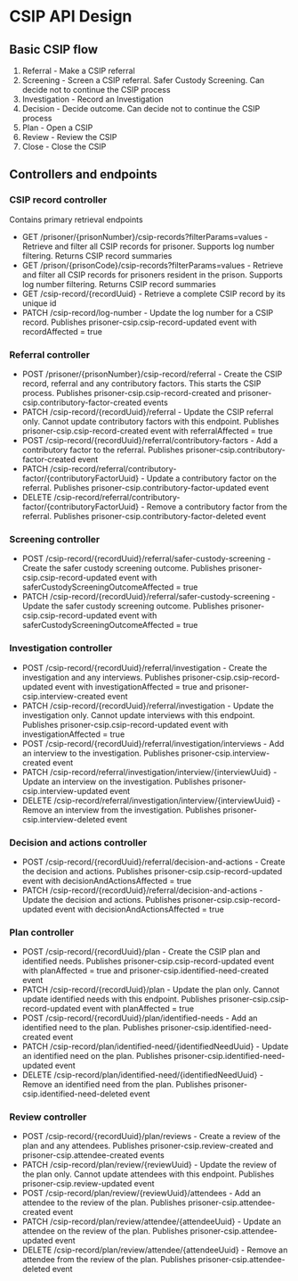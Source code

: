# CSIP API Design

## Basic CSIP flow

1) Referral - Make a CSIP referral
2) Screening - Screen a CSIP referral. Safer Custody Screening. Can decide not to continue the CSIP process
3) Investigation - Record an Investigation
4) Decision - Decide outcome. Can decide not to continue the CSIP process
5) Plan - Open a CSIP
6) Review - Review the CSIP
7) Close - Close the CSIP

## Controllers and endpoints

### CSIP record controller

Contains primary retrieval endpoints

- GET /prisoner/{prisonNumber}/csip-records?filterParams=values - Retrieve and filter all CSIP records for prisoner. Supports log number filtering. Returns CSIP record summaries
- GET /prison/{prisonCode}/csip-records?filterParams=values - Retrieve and filter all CSIP records for prisoners resident in the prison. Supports log number filtering. Returns CSIP record summaries
- GET /csip-record/{recordUuid} - Retrieve a complete CSIP record by its unique id
- PATCH /csip-record/log-number - Update the log number for a CSIP record. Publishes prisoner-csip.csip-record-updated event with recordAffected = true

### Referral controller
- POST /prisoner/{prisonNumber}/csip-record/referral - Create the CSIP record, referral and any contributory factors. This starts the CSIP process. Publishes prisoner-csip.csip-record-created and prisoner-csip.contributory-factor-created events
- PATCH /csip-record/{recordUuid}/referral - Update the CSIP referral only. Cannot update contributory factors with this endpoint. Publishes prisoner-csip.csip-record-created event with referralAffected = true
- POST /csip-record/{recordUuid}/referral/contributory-factors - Add a contributory factor to the referral. Publishes prisoner-csip.contributory-factor-created event
- PATCH /csip-record/referral/contributory-factor/{contributoryFactorUuid} - Update a contributory factor on the referral. Publishes prisoner-csip.contributory-factor-updated event
- DELETE /csip-record/referral/contributory-factor/{contributoryFactorUuid} - Remove a contributory factor from the referral. Publishes prisoner-csip.contributory-factor-deleted event

### Screening controller
- POST /csip-record/{recordUuid}/referral/safer-custody-screening - Create the safer custody screening outcome. Publishes prisoner-csip.csip-record-updated event with saferCustodyScreeningOutcomeAffected = true
- PATCH /csip-record/{recordUuid}/referral/safer-custody-screening - Update the safer custody screening outcome. Publishes prisoner-csip.csip-record-updated event with saferCustodyScreeningOutcomeAffected = true

### Investigation controller
- POST /csip-record/{recordUuid}/referral/investigation - Create the investigation and any interviews. Publishes prisoner-csip.csip-record-updated event with investigationAffected = true and prisoner-csip.interview-created event
- PATCH /csip-record/{recordUuid}/referral/investigation - Update the investigation only. Cannot update interviews with this endpoint. Publishes prisoner-csip.csip-record-updated event with investigationAffected = true
- POST /csip-record/{recordUuid}/referral/investigation/interviews - Add an interview to the investigation. Publishes prisoner-csip.interview-created event
- PATCH /csip-record/referral/investigation/interview/{interviewUuid} - Update an interview on the investigation. Publishes prisoner-csip.interview-updated event
- DELETE /csip-record/referral/investigation/interview/{interviewUuid} - Remove an interview from the investigation. Publishes prisoner-csip.interview-deleted event

### Decision and actions controller
- POST /csip-record/{recordUuid}/referral/decision-and-actions - Create the decision and actions. Publishes prisoner-csip.csip-record-updated event with decisionAndActionsAffected = true
- PATCH /csip-record/{recordUuid}/referral/decision-and-actions - Update the decision and actions. Publishes prisoner-csip.csip-record-updated event with decisionAndActionsAffected = true

### Plan controller
- POST /csip-record/{recordUuid}/plan - Create the CSIP plan and identified needs. Publishes prisoner-csip.csip-record-updated event with planAffected = true and prisoner-csip.identified-need-created event
- PATCH /csip-record/{recordUuid}/plan - Update the plan only. Cannot update identified needs with this endpoint. Publishes prisoner-csip.csip-record-updated event with planAffected = true
- POST /csip-record/{recordUuid}/plan/identified-needs - Add an identified need to the plan. Publishes prisoner-csip.identified-need-created event
- PATCH /csip-record/plan/identified-need/{identifiedNeedUuid} - Update an identified need on the plan. Publishes prisoner-csip.identified-need-updated event
- DELETE /csip-record/plan/identified-need/{identifiedNeedUuid} - Remove an identified need from the plan. Publishes prisoner-csip.identified-need-deleted event

### Review controller
- POST /csip-record/{recordUuid}/plan/reviews - Create a review of the plan and any attendees. Publishes prisoner-csip.review-created and prisoner-csip.attendee-created events
- PATCH /csip-record/plan/review/{reviewUuid} - Update the review of the plan only. Cannot update attendees with this endpoint. Publishes prisoner-csip.review-updated event
- POST /csip-record/plan/review/{reviewUuid}/attendees - Add an attendee to the review of the plan. Publishes prisoner-csip.attendee-created event
- PATCH /csip-record/plan/review/attendee/{attendeeUuid} - Update an attendee on the review of the plan. Publishes prisoner-csip.attendee-updated event
- DELETE /csip-record/plan/review/attendee/{attendeeUuid} - Remove an attendee from the review of the plan. Publishes prisoner-csip.attendee-deleted event